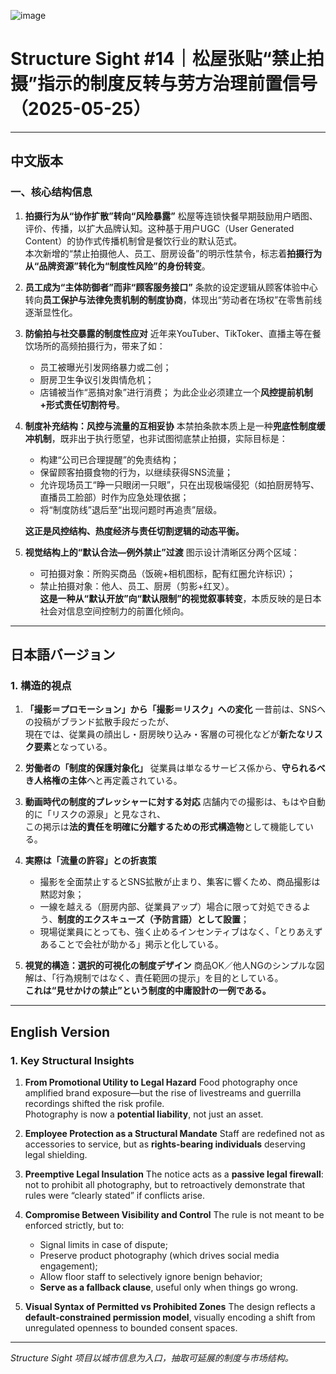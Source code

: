 
![image](https://github.com/user-attachments/assets/13d50446-25cb-4021-a440-a620901d6306)

# Structure Sight #14｜松屋张贴“禁止拍摄”指示的制度反转与劳方治理前置信号（2025-05-25）

---

## 中文版本

### 一、核心结构信息

1. **拍摄行为从“协作扩散”转向“风险暴露”**
   松屋等连锁快餐早期鼓励用户晒图、评价、传播，以扩大品牌认知。这种基于用户UGC（User Generated Content）的协作式传播机制曾是餐饮行业的默认范式。  
   本次新增的“禁止拍摄他人、员工、厨房设备”的明示性禁令，标志着**拍摄行为从“品牌资源”转化为“制度性风险”的身份转变**。

2. **员工成为“主体防御者”而非“顾客服务接口”**
   条款的设定逻辑从顾客体验中心转向**员工保护与法律免责机制的制度协商**，体现出“劳动者在场权”在零售前线逐渐显性化。

3. **防偷拍与社交暴露的制度性应对**
   近年来YouTuber、TikToker、直播主等在餐饮场所的高频拍摄行为，带来了如：
   - 员工被曝光引发网络暴力或二创；
   - 厨房卫生争议引发舆情危机；
   - 店铺被当作“恶搞对象”进行消费；
   为此企业必须建立一个**风控提前机制+形式责任切割符号**。

4. **制度补充结构：风控与流量的互相妥协**
   本禁拍条款本质上是一种**兜底性制度缓冲机制**，既非出于执行愿望，也非试图彻底禁止拍摄，实际目标是：
   - 构建“公司已合理提醒”的免责结构；
   - 保留顾客拍摄食物的行为，以继续获得SNS流量；
   - 允许现场员工“睁一只眼闭一只眼”，只在出现极端侵犯（如拍厨房特写、直播员工脸部）时作为应急处理依据；
   - 将“制度防线”退后至“出现问题时再追责”层级。

   **这正是风控结构、热度经济与责任切割逻辑的动态平衡。**

5. **视觉结构上的“默认合法—例外禁止”过渡**
   图示设计清晰区分两个区域：
   - 可拍摄对象：所购买商品（饭碗+相机图标，配有红圈允许标识）；
   - 禁止拍摄对象：他人、员工、厨房（剪影+红叉）。  
   **这是一种从“默认开放”向“默认限制”的视觉叙事转变**，本质反映的是日本社会对信息空间控制力的前置化倾向。

---

## 日本語バージョン

### 1. 構造的視点

1. **「撮影＝プロモーション」から「撮影＝リスク」への変化**
   一昔前は、SNSへの投稿がブランド拡散手段だったが、  
   現在では、従業員の顔出し・厨房映り込み・客層の可視化などが**新たなリスク要素**となっている。

2. **労働者の「制度的保護対象化」**
   従業員は単なるサービス係から、**守られるべき人格権の主体**へと再定義されている。

3. **動画時代の制度的プレッシャーに対する対応**
   店舗内での撮影は、もはや自動的に「リスクの源泉」と見なされ、  
   この掲示は**法的責任を明確に分離するための形式構造物**として機能している。

4. **実際は「流量の許容」との折衷策**
   - 撮影を全面禁止するとSNS拡散が止まり、集客に響くため、商品撮影は黙認対象；
   - 一線を越える（厨房内部、従業員アップ）場合に限って対処できるよう、**制度的エクスキューズ（予防言語）として設置**；
   - 現場従業員にとっても、強く止めるインセンティブはなく、「とりあえずあることで会社が助かる」掲示と化している。

5. **視覚的構造：選択的可視化の制度デザイン**
   商品OK／他人NGのシンプルな図解は、「行為規制ではなく、責任範囲の提示」を目的としている。  
   **これは“見せかけの禁止”という制度的中庸設計の一例である。**

---

## English Version

### 1. Key Structural Insights

1. **From Promotional Utility to Legal Hazard**
   Food photography once amplified brand exposure—but the rise of livestreams and guerrilla recordings shifted the risk profile.  
   Photography is now a **potential liability**, not just an asset.

2. **Employee Protection as a Structural Mandate**
   Staff are redefined not as accessories to service, but as **rights-bearing individuals** deserving legal shielding.

3. **Preemptive Legal Insulation**
   The notice acts as a **passive legal firewall**: not to prohibit all photography, but to retroactively demonstrate that rules were “clearly stated” if conflicts arise.

4. **Compromise Between Visibility and Control**
   The rule is not meant to be enforced strictly, but to:
   - Signal limits in case of dispute;
   - Preserve product photography (which drives social media engagement);
   - Allow floor staff to selectively ignore benign behavior;
   - **Serve as a fallback clause**, useful only when things go wrong.

5. **Visual Syntax of Permitted vs Prohibited Zones**
   The design reflects a **default-constrained permission model**, visually encoding a shift from unregulated openness to bounded consent spaces.

---

*Structure Sight 项目以城市信息为入口，抽取可延展的制度与市场结构。*
